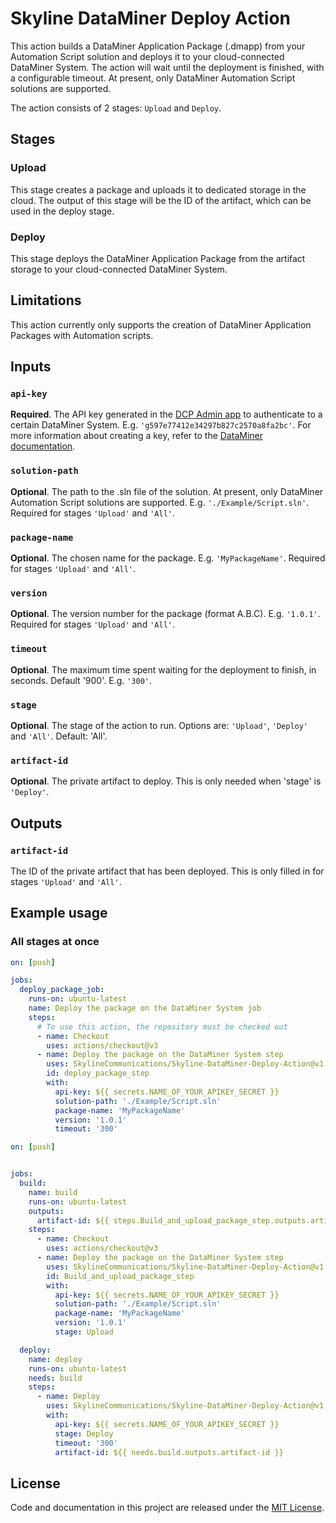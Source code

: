 # Skyline DataMiner Deploy Action

This action builds a DataMiner Application Package (.dmapp) from your Automation Script solution and deploys it to your cloud-connected DataMiner System. The action will wait until the deployment is finished, with a configurable timeout. At present, only DataMiner Automation Script solutions are supported.

The action consists of 2 stages: `Upload` and `Deploy`.

## Stages

### Upload

This stage creates a package and uploads it to dedicated storage in the cloud. The output of this stage will be the ID of the artifact, which can be used in the deploy stage.

### Deploy

This stage deploys the DataMiner Application Package from the artifact storage to your cloud-connected DataMiner System.

## Limitations

This action currently only supports the creation of DataMiner Application Packages with Automation scripts.

## Inputs

### `api-key`
**Required**. The API key generated in the [DCP Admin app](https://admin.dataminer.services) to authenticate to a certain DataMiner System. E.g. `'g597e77412e34297b827c2570a8fa2bc'`. For more information about creating a key, refer to the [DataMiner documentation](https://docs.dataminer.services/user-guide/Cloud_Platform/CloudAdminApp/Managing_DCP_keys.html).

### `solution-path`

**Optional**. The path to the .sln file of the solution. At present, only DataMiner Automation Script solutions are supported. E.g. `'./Example/Script.sln'`. Required for stages `'Upload'` and `'All'`.

### `package-name`

**Optional**. The chosen name for the package. E.g. `'MyPackageName'`. Required for stages `'Upload'` and `'All'`.

### `version`

**Optional**. 
The version number for the package (format A.B.C). E.g. `'1.0.1'`. Required for stages `'Upload'` and `'All'`.

### `timeout`

**Optional**. The maximum time spent waiting for the deployment to finish, in seconds. Default '900'. E.g. `'300'`.

### `stage`

**Optional**. The stage of the action to run. Options are: `'Upload'`, `'Deploy'` and `'All'`. Default: 'All'.

### `artifact-id`

**Optional**. The private artifact to deploy. This is only needed when 'stage' is `'Deploy'`.


## Outputs

### `artifact-id`

The ID of the private artifact that has been deployed. This is only filled in for stages `'Upload'` and `'All'`.

## Example usage

### All stages at once

```yaml
on: [push]

jobs:
  deploy_package_job:
    runs-on: ubuntu-latest
    name: Deploy the package on the DataMiner System job
    steps:
      # To use this action, the repository must be checked out 
      - name: Checkout	
        uses: actions/checkout@v3
      - name: Deploy the package on the DataMiner System step
        uses: SkylineCommunications/Skyline-DataMiner-Deploy-Action@v1
        id: deploy_package_step
        with:
          api-key: ${{ secrets.NAME_OF_YOUR_APIKEY_SECRET }}
          solution-path: './Example/Script.sln'
          package-name: 'MyPackageName'
          version: '1.0.1'
          timeout: '300'
```

```yaml
on: [push]


jobs:
  build:
    name: build
    runs-on: ubuntu-latest
    outputs:
      artifact-id: ${{ steps.Build_and_upload_package_step.outputs.artifact-id }}
    steps:
      - name: Checkout	
        uses: actions/checkout@v3
      - name: Deploy the package on the DataMiner System step
        uses: SkylineCommunications/Skyline-DataMiner-Deploy-Action@v1
        id: Build_and_upload_package_step
        with:
          api-key: ${{ secrets.NAME_OF_YOUR_APIKEY_SECRET }}
          solution-path: './Example/Script.sln'
          package-name: 'MyPackageName'
          version: '1.0.1'
          stage: Upload

  deploy:
    name: deploy
    runs-on: ubuntu-latest
    needs: build
    steps:
      - name: Deploy
        uses: SkylineCommunications/Skyline-DataMiner-Deploy-Action@v1
        with:
          api-key: ${{ secrets.NAME_OF_YOUR_APIKEY_SECRET }}
          stage: Deploy
          timeout: '300'
          artifact-id: ${{ needs.build.outputs.artifact-id }}
```    

## License

Code and documentation in this project are released under the [MIT License](https://github.com/SkylineCommunications/Skyline-DataMiner-Deploy-Action/blob/feature/preRelease/LICENSE.txt). 
